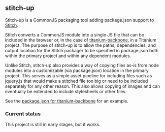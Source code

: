 ## stitch-up

Stitch-up is a CommonJS packaging tool adding package.json support to
[Stitch](https://github.com/sstephenson/stitch).

Stitch converts a CommonJS module into a single JS file that can be
included in the browser or, in the case of [titanium-backbone](https://github.com/trabian/titanium-backbone), in a Titanium project. The purpose of stitch-up is to allow the paths, dependencies, and output location for the Stitch packager to be specified in package.json both within the primary project and within any dependent modules.

Unlike Stitch, stitch-up also provides a way of copying files as-is from
node modules into a customizable (via package.json) location in the primary project. This serves as a simple asset pipeline for including files such as jquery.js that would make a stitched file too big or need to be included separately for any other reason. This also allows copying of images and can eventually be extended to include stylesheets or other files.

See the [package.json for titanium-backbone](https://github.com/trabian/titanium-backbone/blob/master/package.json) for an example.

### Current status

This project is still in early stages, but it works.

